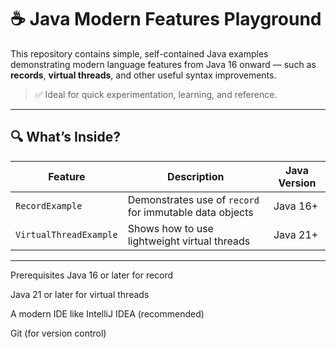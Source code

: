 # ☕ Java Modern Features Playground

This repository contains simple, self-contained Java examples demonstrating modern language features from Java 16 onward — such as **records**, **virtual threads**, and other useful syntax improvements.

> ✅ Ideal for quick experimentation, learning, and reference.

---

## 🔍 What’s Inside?

| Feature        | Description                                 | Java Version |
|----------------|---------------------------------------------|--------------|
| `RecordExample`       | Demonstrates use of `record` for immutable data objects | Java 16+ |
| `VirtualThreadExample`| Shows how to use lightweight virtual threads | Java 21+ |

---

Prerequisites
Java 16 or later for record

Java 21 or later for virtual threads

A modern IDE like IntelliJ IDEA (recommended)

Git (for version control)

